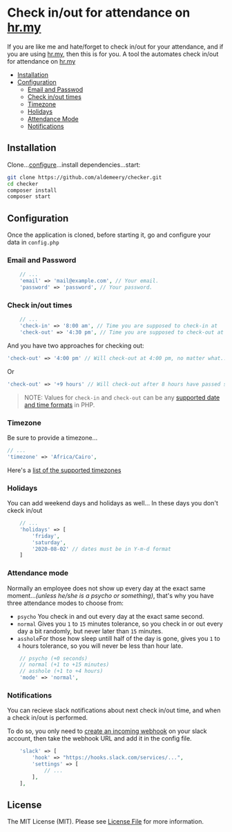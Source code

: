 
# Check in/out for attendance on [hr.my](https://hr.my)

If you are like me and hate/forget to check in/out for your attendance, and if you are using [hr.my](https://hr.my), then this is for you.
A tool the automates check in/out for attendance on [hr.my](https://hr.my)

* [Installation](#installation)
* [Configuration](#configuration)
  * [Email and Passwod](#email-and-password)
  * [Check in/out times](#check-inout-times)
  * [Timezone](#timezone)
  * [Holidays](#holidays)
  * [Attendance Mode](#attendance-mode)
  * [Notifications](#notifications)

## Installation

Clone...[configure](#configuration)...install dependencies...start:

``` bash
git clone https://github.com/aldemeery/checker.git
cd checker
composer install
composer start
```

## Configuration
Once the application is cloned, before starting it, go and configure your data in `config.php`

### Email and Password
```php
    // ...
    'email' => 'mail@example.com', // Your email.
    'password' => 'password', // Your password.
```
### Check in/out times
```php
    // ...
    'check-in' => '8:00 am', // Time you are supposed to check-in at
    'check-out' => '4:30 pm', // Time you are supposed to check-out at
```
And you have two approaches for checking out:
```php
'check-out' => '4:00 pm' // Will check-out at 4:00 pm, no matter what..
```
Or
```php
'check-out' => '+9 hours' // Will check-out after 8 hours have passed since you checked-in
```

> NOTE:
> Values for `check-in` and `check-out` can be any [supported date and time formats](https://www.php.net/manual/en/datetime.formats.php) in PHP.

### Timezone
Be sure to provide a timezone...
```php
// ...
'timezone' => 'Africa/Cairo',
```

Here's a [list of the supported timezones](https://www.php.net/manual/en/timezones.php)

### Holidays
You can add weekend days and holidays as well...
In these days you don't ckeck in/out
```php
    // ...
    'holidays' => [
        'friday',
        'saturday',
        '2020-08-02' // dates must be in Y-m-d format
    ]
```
### Attendance mode
Normally an employee does not show up every day at the exact same moment...*(unless he/she is a psycho or something)*, that's why you have three attendance modes to choose from:

   * `psycho` You check in and out every day at the exact same second.
   * `normal` Gives you `1` to `15` minutes tolerance, so you check in or out every day  a bit randomly, but never later than `15` minutes.
   * `asshole`For those how sleep untill half of the day is gone, gives you `1` to `4` hours tolerance, so you will never be less than hour late.

```php
    // psycho (+0 seconds)
    // normal (+1 to +15 minutes)
    // asshole (+1 to +4 hours)
    'mode' => 'normal',
```

### Notifications
You can recieve slack notifications about next check in/out time, and when a check in/out is performed.

To do so, you only need to [create an incoming webhook](https://my.slack.com/services/new/incoming-webhook) on your slack account, then take the webhook URL and add it in the config file.

```php
    'slack' => [
        'hook' => "https://hooks.slack.com/services/...",
        'settings' => [
            // ...
        ],
    ],
```
## License

The MIT License (MIT). Please see [License File](LICENSE) for more information.
